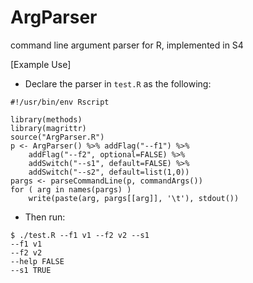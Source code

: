 # ArgParser
command line argument parser for R, implemented in S4

[Example Use]
+ Declare the parser in `test.R` as the following:
```
#!/usr/bin/env Rscript

library(methods)
library(magrittr)
source("ArgParser.R")
p <- ArgParser() %>% addFlag("--f1") %>%
    addFlag("--f2", optional=FALSE) %>%
    addSwitch("--s1", default=FALSE) %>%
    addSwitch("--s2", default=list(1,0))
pargs <- parseCommandLine(p, commandArgs())
for ( arg in names(pargs) )
    write(paste(arg, pargs[[arg]], '\t'), stdout())
```
+ Then run:
```
$ ./test.R --f1 v1 --f2 v2 --s1
--f1 v1 
--f2 v2 
--help FALSE 
--s1 TRUE 
```
